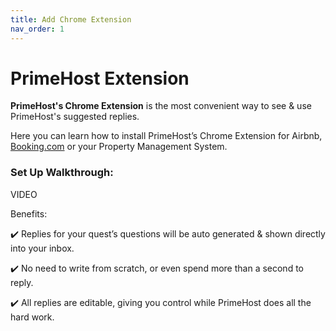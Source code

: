 ```yaml
---
title: Add Chrome Extension
nav_order: 1
---
```

# **PrimeHost Extension**

**PrimeHost's Chrome Extension** is the most convenient way to see & use PrimeHost's suggested replies.

Here you can learn how to install PrimeHost’s Chrome Extension for Airbnb, [Booking.com](http://Booking.com) or your Property Management System.

### **Set Up Walkthrough:**

VIDEO

Benefits:

<p style="text-align: start">✔️ Replies for your quest’s questions will be auto generated &amp; shown directly into your inbox.</p><p style="text-align: start">✔️ No need to write from scratch, or even spend more than a second to reply.</p><p style="text-align: start">✔️ All replies are editable, giving you control while PrimeHost does all the hard work.</p>